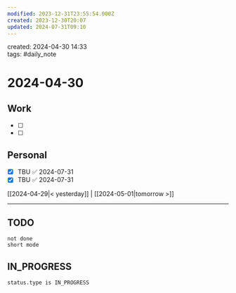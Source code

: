 ```yaml
---
modified: 2023-12-31T23:55:54.000Z
created: 2023-12-30T20:07
updated: 2024-07-31T09:10
---
```

created: 2024-04-30 14:33  
tags: #daily_note

# 2024-04-30

## Work

- [ ]
- [ ]

## Personal

- [x] TBU ✅ 2024-07-31
- [x] TBU ✅ 2024-07-31

[[2024-04-29|< yesterday]] | [[2024-05-01|tomorrow >]]

---

## TODO

```tasks
not done
short mode
```

## IN_PROGRESS

```tasks
status.type is IN_PROGRESS
```

